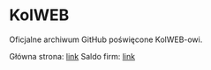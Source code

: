 # KolWEB
Oficjalne archiwum GitHub poświęcone KolWEB-owi.

Główna strona: [link](https://kolweb.prv.pl/)
Saldo firm: [link](https://xvverr.github.io/KolWEB/)
